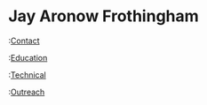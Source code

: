 # Jay Aronow Frothingham
:[Contact](./blocks/contact_block.md)

:[Education](./blocks/education_block.md)

:[Technical](technical_cv.md)

:[Outreach](outreach_cv.md)


